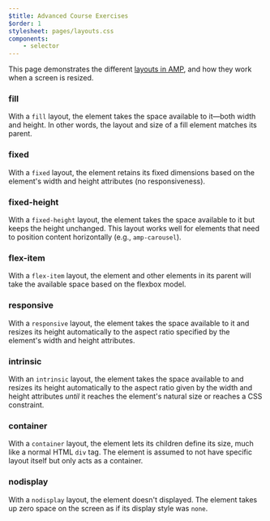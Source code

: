 ```yaml
---
$title: Advanced Course Exercises
$order: 1
stylesheet: pages/layouts.css
components:
    - selector
---
```


This page demonstrates the different [layouts in AMP](/docs/design/amp-html-layout.html#layout), and how they work when a screen is resized.
 
<div class="layouts">

  <!-- fill -->
  <div class="layout-item">
    <h3>fill</h3>
     <div class="description">With a <code>fill</code> layout, the element takes the space available to it—both width and height. In other words, the layout and size of a fill element matches its parent.</div>
    <div class="fixed-container">
      <div class="parent">
        <div class="wrapper">
            <amp-img layout="fill" src="/static/img/docs/layouts/blue.jpg"></amp-img>
        </div>
      </div>
    </div>
  </div>

  <!-- fixed -->
  <div class="layout-item">
    <h3>fixed</h3> 
    <div class="description">With a <code>fixed</code> layout, the element retains its fixed dimensions based on the element's width and height attributes (no responsiveness).</div>
    <div class="fixed-container">
      <div class="parent">
        <div class="wrapper">
          <amp-img layout="fixed"
            src="/static/img/docs/layouts/blue.jpg"
            width="200" height="150">
          </amp-img>
        </div>
      </div>
    </div>
  </div>

  <!-- fixed-height -->
  <div class="layout-item">
    <h3>fixed-height</h3>
    <div class="description">With a <code>fixed-height</code> layout, the element takes the space available to it but keeps the height unchanged. This layout works well for elements that need to position content horizontally (e.g., <code>amp-carousel</code>).</div>
    <div class="fixed-container">
      <div class="parent">
        <div class="wrapper">
          <amp-img layout="fixed-height"
            src="/static/img/docs/layouts/blue.jpg" height="150">
          </amp-img>
        </div>
      </div>
    </div>
  </div>

  <!-- flex-item -->
  <div class="layout-item">
    <h3>flex-item</h3> 
    <div class="description">With a <code>flex-item</code> layout, the element and other elements in its parent will take the available space based on the flexbox model.</div>
    <div class="fixed-container">
      <div class="parent">
        <div class="wrapper">
          <div class="flex-container">
            <amp-img src="/static/img/docs/layouts/blue.jpg" layout="flex-item"></amp-img>
            <amp-img src="/static/img/docs/layouts/red.jpg" layout="flex-item"></amp-img>
            <amp-img src="/static/img/docs/layouts/green.jpg" layout="flex-item"></amp-img>
          </div>
        </div>
      </div>
    </div>
  </div>

  <!-- responsive -->
  <div class="layout-item">
    <h3>responsive</h3>
    <div class="description">With a <code>responsive</code> layout, the element takes the space available to it and resizes its height automatically to the aspect ratio specified by the element's width and height attributes.</div>
    <div class="fixed-container">
      <div class="parent">
        <div class="wrapper">
          <amp-img layout="responsive"
            src="/static/img/docs/layouts/blue.jpg"
            width="200" height="150">
          </amp-img>
        </div>
      </div>
    </div>
  </div>

  <!-- intrinsic-->
  <div class="layout-item">
    <h3>intrinsic</h3> 
    <div class="description">With an <code>intrinsic</code> layout, the element takes the space available to and resizes its height automatically to the aspect ratio given by the width and height attributes <em>until</em> it reaches the element's natural size or reaches a CSS constraint.</div>
    <div class="fixed-container">
      <div class="parent">
        <div class="wrapper">
          <amp-img layout="intrinsic"
            src="/static/img/docs/layouts/blue.jpg"
            width="250" height="150">
          </amp-img>
        </div>
      </div>
    </div>
  </div>

  <!-- container -->
  <div class="layout-item">
    <h3>container</h3> 
    <div class="description">With a <code>container</code> layout, the element lets its children define its size, much like a normal HTML <code>div</code> tag. The element is assumed to not have specific layout itself but only acts as a container.</div>
    <div class="fixed-container">
      <div class="parent">
        <div class="wrapper">
          <amp-selector layout="container">
              <amp-img src="/static/img/docs/layouts/green.jpg" width="80" height="80" option="a"></amp-img>
              <amp-img src="/static/img/docs/layouts/red.jpg" width="80" height="80" option="b"></amp-img>
              <amp-img src="/static/img/docs/layouts/yellow.jpg" width="80" height="80" option="c"></amp-img>
          </amp-selector>
        </div>
      </div>
    </div>
  </div>

  <!-- nodisplay -->
  <div class="layout-item">
    <h3>nodisplay</h3>
    <div class="description">With a <code>nodisplay</code> layout, the element doesn't displayed. The element takes up zero space on the screen as if its display style was <code>none</code>.</div>
    <div class="fixed-container">
      <div class="parent">
        <div class="wrapper">
          <amp-img layout="nodisplay"
            src="/static/img/docs/layouts/blue.jpg"
            width="200" height="150">
          </amp-img>
        </div>
      </div>
    </div>
  </div>
</div>